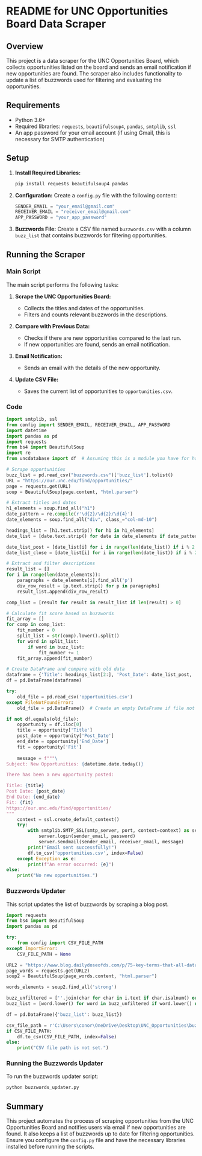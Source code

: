 # README for UNC Opportunities Board Data Scraper

## Overview
This project is a data scraper for the UNC Opportunities Board, which collects opportunities listed on the board and sends an email notification if new opportunities are found. The scraper also includes functionality to update a list of buzzwords used for filtering and evaluating the opportunities.

## Requirements
- Python 3.6+
- Required libraries: `requests`, `beautifulsoup4`, `pandas`, `smtplib`, `ssl`
- An app password for your email account (if using Gmail, this is necessary for SMTP authentication)

## Setup

1. **Install Required Libraries:**
   ```bash
   pip install requests beautifulsoup4 pandas
   ```

2. **Configuration:**
   Create a `config.py` file with the following content:
   ```python
   SENDER_EMAIL = "your_email@gmail.com"
   RECEIVER_EMAIL = "receiver_email@gmail.com"
   APP_PASSWORD = "your_app_password"
   ```

3. **Buzzwords File:**
   Create a CSV file named `buzzwords.csv` with a column `buzz_list` that contains buzzwords for filtering opportunities.

## Running the Scraper

### Main Script
The main script performs the following tasks:

1. **Scrape the UNC Opportunities Board:**
   - Collects the titles and dates of the opportunities.
   - Filters and counts relevant buzzwords in the descriptions.

2. **Compare with Previous Data:**
   - Checks if there are new opportunities compared to the last run.
   - If new opportunities are found, sends an email notification.

3. **Email Notification:**
   - Sends an email with the details of the new opportunity.

4. **Update CSV File:**
   - Saves the current list of opportunities to `opportunities.csv`.

### Code
```python
import smtplib, ssl
from config import SENDER_EMAIL, RECEIVER_EMAIL, APP_PASSWORD
import datetime
import pandas as pd
import requests
from bs4 import BeautifulSoup
import re
from uncdatabase import df  # Assuming this is a module you have for handling data

# Scrape opportunities
buzz_list = pd.read_csv("buzzwords.csv")['buzz_list'].tolist()
URL = "https://our.unc.edu/find/opportunities/"
page = requests.get(URL)
soup = BeautifulSoup(page.content, "html.parser")

# Extract titles and dates
h1_elements = soup.find_all("h1")
date_pattern = re.compile(r'\d{2}/\d{2}/\d{4}')
date_elements = soup.find_all("div", class_="col-md-10")

headings_list = [h1.text.strip() for h1 in h1_elements]
date_list = [date.text.strip() for date in date_elements if date_pattern.match(date.text.strip())]

date_list_post = [date_list[i] for i in range(len(date_list)) if i % 2 == 0]
date_list_close = [date_list[i] for i in range(len(date_list)) if i % 2 == 1]

# Extract and filter descriptions
result_list = []
for i in range(len(date_elements)):
    paragraphs = date_elements[i].find_all('p')
    div_row_result = [p.text.strip() for p in paragraphs]
    result_list.append(div_row_result)

comp_list = [result for result in result_list if len(result) > 0]

# Calculate fit score based on buzzwords
fit_array = []
for comp in comp_list:
    fit_number = 0
    split_list = str(comp).lower().split()
    for word in split_list:
        if word in buzz_list:
            fit_number += 1
    fit_array.append(fit_number)

# Create DataFrame and compare with old data
dataframe = {'Title': headings_list[2:], 'Post_Date': date_list_post, 'End_Date': date_list_close, 'Fit': fit_array}
df = pd.DataFrame(dataframe)

try:
    old_file = pd.read_csv('opportunities.csv')
except FileNotFoundError:
    old_file = pd.DataFrame()  # Create an empty DataFrame if file not found

if not df.equals(old_file):
    opportunity = df.iloc[0]
    title = opportunity['Title']
    post_date = opportunity['Post_Date']
    end_date = opportunity['End_Date']
    fit = opportunity['Fit']
    
    message = f"""\
Subject: New Opportunities: {datetime.date.today()}

There has been a new opportunity posted:

Title: {title}
Post Date: {post_date}
End Date: {end_date}
Fit: {fit}
https://our.unc.edu/find/opportunities/
"""
    context = ssl.create_default_context()
    try:
        with smtplib.SMTP_SSL(smtp_server, port, context=context) as server:
            server.login(sender_email, password)
            server.sendmail(sender_email, receiver_email, message)
        print("Email sent successfully!")
        df.to_csv('opportunities.csv', index=False)
    except Exception as e:
        print(f"An error occurred: {e}")
else:
    print("No new opportunities.")
```

### Buzzwords Updater
This script updates the list of buzzwords by scraping a blog post.

```python
import requests
from bs4 import BeautifulSoup
import pandas as pd

try:
    from config import CSV_FILE_PATH
except ImportError:
    CSV_FILE_PATH = None

URL2 = "https://www.blog.dailydoseofds.com/p/75-key-terms-that-all-data-scientists"
page_words = requests.get(URL2)
soup2 = BeautifulSoup(page_words.content, "html.parser")

words_elements = soup2.find_all('strong')

buzz_unfiltered = [''.join(char for char in i.text if char.isalnum() or char.isspace()) for i in words_elements]
buzz_list = [word.lower() for word in buzz_unfiltered if word.lower() not in ["the", "is", "of", "and", "a", "in", "that", "it", 'this', 'what']]

df = pd.DataFrame({'buzz_list': buzz_list})

csv_file_path = r'C:\Users\conor\OneDrive\Desktop\UNC_Opportunities\buzzwords.csv'
if CSV_FILE_PATH:
    df.to_csv(CSV_FILE_PATH, index=False)
else:
    print("CSV file path is not set.")
```

### Running the Buzzwords Updater
To run the buzzwords updater script:
```bash
python buzzwords_updater.py
```

## Summary
This project automates the process of scraping opportunities from the UNC Opportunities Board and notifies users via email if new opportunities are found. It also keeps a list of buzzwords up to date for filtering opportunities. Ensure you configure the `config.py` file and have the necessary libraries installed before running the scripts.

